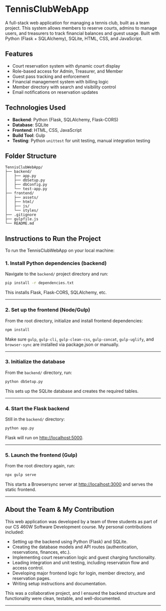# TennisClubWebApp

A full-stack web application for managing a tennis club, built as a team project. This system allows members to reserve courts, admins to manage users, and treasurers to track financial balances and guest usage. Built with Python (Flask + SQLAlchemy), SQLite, HTML, CSS, and JavaScript.

## Features

- Court reservation system with dynamic court display
- Role-based access for Admin, Treasurer, and Member
- Guest pass tracking and enforcement
- Financial management system with billing logic
- Member directory with search and visibility control
- Email notifications on reservation updates

## Technologies Used

- **Backend**: Python (Flask, SQLAlchemy, Flask-CORS)
- **Database**: SQLite
- **Frontend**: HTML, CSS, JavaScript
- **Build Tool**: Gulp
- **Testing**: Python `unittest` for unit testing, manual integration testing

## Folder Structure

```
TennisClubWebApp/
├── backend/
│   ├── app.py
│   ├── dbSetup.py
│   ├── dbConfig.py
│   └── test-app.py
├── frontend/
│   ├── assets/
│   ├── html/
│   ├── js/
│   └── styles/
├── .gitignore
├── gulpfile.js
└── README.md

```

## Instructions to Run the Project

To run the TennisClubWebApp on your local machine:

### 1. Install Python dependencies (backend)

Navigate to the `backend/` project directory and run:

```bash
pip install -r dependencies.txt
```

This installs Flask, Flask-CORS, SQLAlchemy, etc.

---

### 2. Set up the frontend (Node/Gulp)

From the root directory, initialize and install frontend dependencies:

```bash
npm install
```

Make sure `gulp`, `gulp-cli`, `gulp-clean-css`, `gulp-concat`, `gulp-uglify`, and `browser-sync` are installed via package.json or manually.

---

### 3. Initialize the database

From the `backend/` directory, run:

```bash
python dbSetup.py
```

This sets up the SQLite database and creates the required tables.

---

### 4. Start the Flask backend

Still in the `backend/` directory:

```bash
python app.py
```

Flask will run on [http://localhost:5000](http://localhost:5000).

---

### 5. Launch the frontend (Gulp)

From the root directory again, run:

```bash
npx gulp serve
```

This starts a Browsersync server at [http://localhost:3000](http://localhost:3000) and serves the static frontend.

---

## About the Team & My Contribution

This web application was developed by a team of three students as part of our CS 460W Software Development course. My personal contributions included:

- Setting up the backend using Python (Flask) and SQLite.
- Creating the database models and API routes (authentication, reservations, finances, etc.).
- Implementing court reservation logic and guest charging functionality.
- Leading integration and unit testing, including reservation flow and access control.
- Developing major frontend logic for login, member directory, and reservation pages.
- Writing setup instructions and documentation.

This was a collaborative project, and I ensured the backend structure and functionality were clean, testable, and well-documented.

---
